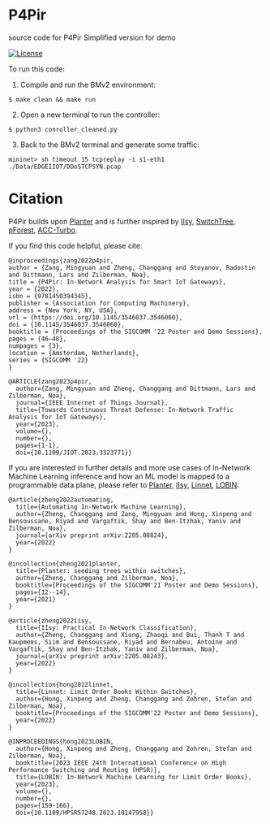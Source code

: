 # P4Pir
source code for P4Pir 
Simplified version for demo

[![License](https://img.shields.io/badge/License-Apache_2.0-blue.svg)](https://opensource.org/licenses/Apache-2.0)


To run this code: 
1. Compile and run the BMv2 environment:
```
$ make clean && make run
```

2. Open a new terminal to run the controller:
```  
$ python3 conroller_cleaned.py
```
3. Back to the BMv2 terminal and generate some traffic:
```
mininet> sh timeout 15 tcpreplay -i s1-eth1 ./Data/EDGEIIOT/DDoSTCPSYN.pcap
```


# Citation

P4Pir builds upon [Planter](https://github.com/In-Network-Machine-Learning/Planter) and is further inspired by [IIsy](https://github.com/cucl-srg/IIsy), [SwitchTree](https://github.com/ksingh25/SwitchTree), [pForest](https://arxiv.org/abs/1909.05680), [ACC-Turbo](https://github.com/nsg-ethz/ACC-Turbo).

If you find this code helpful, please cite: 

````
@inproceedings{zang2022p4pir,
author = {Zang, Mingyuan and Zheng, Changgang and Stoyanov, Radostin and Dittmann, Lars and Zilberman, Noa},
title = {P4Pir: In-Network Analysis for Smart IoT Gateways},
year = {2022},
isbn = {9781450394345},
publisher = {Association for Computing Machinery},
address = {New York, NY, USA},
url = {https://doi.org/10.1145/3546037.3546060},
doi = {10.1145/3546037.3546060},
booktitle = {Proceedings of the SIGCOMM '22 Poster and Demo Sessions},
pages = {46–48},
numpages = {3},
location = {Amsterdam, Netherlands},
series = {SIGCOMM '22}
}

@ARTICLE{zang2023p4pir,
  author={Zang, Mingyuan and Zheng, Changgang and Dittmann, Lars and Zilberman, Noa},
  journal={IEEE Internet of Things Journal}, 
  title={Towards Continuous Threat Defense: In-Network Traffic Analysis for IoT Gateways}, 
  year={2023},
  volume={},
  number={},
  pages={1-1},
  doi={10.1109/JIOT.2023.3323771}}

````

If you are interested in further details and more use cases of In-Network Machine Learning inference and how an ML model is mapped to a programmable data plane, please refer to [Planter](https://arxiv.org/abs/2205.08824), [IIsy](https://arxiv.org/abs/2205.08243), [Linnet](https://dl.acm.org/doi/abs/10.1145/3546037.3546057), [LOBIN](https://ieeexplore.ieee.org/document/10147958):

````
@article{zheng2022automating,
  title={Automating In-Network Machine Learning},
  author={Zheng, Changgang and Zang, Mingyuan and Hong, Xinpeng and Bensoussane, Riyad and Vargaftik, Shay and Ben-Itzhak, Yaniv and Zilberman, Noa},
  journal={arXiv preprint arXiv:2205.08824},
  year={2022}
}

@incollection{zheng2021planter,
  title={Planter: seeding trees within switches},
  author={Zheng, Changgang and Zilberman, Noa},
  booktitle={Proceedings of the SIGCOMM'21 Poster and Demo Sessions},
  pages={12--14},
  year={2021}
}

@article{zheng2022iisy,
  title={IIsy: Practical In-Network Classification},
  author={Zheng, Changgang and Xiong, Zhaoqi and Bui, Thanh T and Kaupmees, Siim and Bensoussane, Riyad and Bernabeu, Antoine and Vargaftik, Shay and Ben-Itzhak, Yaniv and Zilberman, Noa},
  journal={arXiv preprint arXiv:2205.08243},
  year={2022}
}

@incollection{hong2022linnet,
  title={Linnet: Limit Order Books Within Switches},
  author={Hong, Xinpeng and Zheng, Changgang and Zohren, Stefan and Zilberman, Noa},
  booktitle={Proceedings of the SIGCOMM'22 Poster and Demo Sessions},
  year={2022}
}

@INPROCEEDINGS{hong2023LOBIN,
  author={Hong, Xinpeng and Zheng, Changgang and Zohren, Stefan and Zilberman, Noa},
  booktitle={2023 IEEE 24th International Conference on High Performance Switching and Routing (HPSR)}, 
  title={LOBIN: In-Network Machine Learning for Limit Order Books}, 
  year={2023},
  volume={},
  number={},
  pages={159-166},
  doi={10.1109/HPSR57248.2023.10147958}}



````
